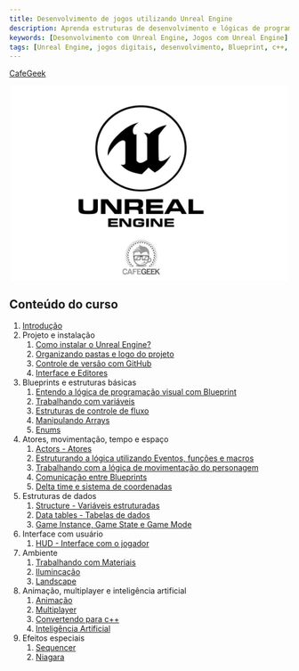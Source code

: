 ```yaml
---
title: Desenvolvimento de jogos utilizando Unreal Engine
description: Aprenda estruturas de desenvolvimento e lógicas de programação, utilizando **Blueprints** e **C++**, bem como a construção de elementos de apresentação de jogos como por exemplo materiais, terrenos, inteligência artificial e conexões multiplayer.  
keywords: [Desonvolvimento com Unreal Engine, Jogos com Unreal Engine]
tags: [Unreal Engine, jogos digitais, desenvolvimento, Blueprint, c++, game digital]
---
```


[CafeGeek](http://CafeGeek.eti.br)

<p align="center">
<img align="center" width="500" height="350" src="imagens/unreal_egine_cafegeek_logo.jpg">
</p>

## Conteúdo do curso
1. [Introdução](unreal_engine_introducao_desenvolvimento_jogos.html)
1. Projeto e instalação
    1. [Como instalar o Unreal Engine?](como_instalar_o_unreal_engine.html)
    1. [Organizando pastas e logo do projeto](organizando_pastas_e_logo.html)
    1. [Controle de versão com GitHub](controle_de_versao_github.html)
    1. [Interface e Editores](interface.html)  
1. Blueprints e estruturas básicas
    1. [Entendo a lógica de programação visual com Blueprint](entendo_blueprint.html)
    1. [Trabalhando com variáveis](trabalhando_com_variaveis.html)  
    1. [Estruturas de controle de fluxo](estruturas_de_controle_de_fluxo.html)
    1. [Manipulando Arrays](manipulando_array.html)  
    1. [Enums](enum.html)    
1. Atores, movimentação, tempo e espaço
    1. [Actors - Atores](actor_atores.html)
    1. [Estruturando a lógica utilizando Eventos, funções e macros](estruturando_logica_utilizando_eventos_funcoes_macros.html)  
    1. [Trabalhando com a lógica de movimentação do personagem](trabalhando_com_logica_movimentacao_de_personagem.html)    
    1. [Comunicação entre Blueprints](comunicacao_entre_blueprint.html)    
    1. [Delta time e sistema de coordenadas](deltatime_sistema_coordenadas.html)  
1. Estruturas de dados
    1. [Structure - Variáveis estruturadas](structure_variaveis_estruturadas.html)  
    1. [Data tables - Tabelas de dados](data_tables.html)
    1. [Game Instance, Game State e Game Mode](gameinstance_state_mode.html)
1. Interface com usuário
    1. [HUD - Interface com o jogador](hud_interface.html)
1. Ambiente
    1. [Trabalhando com Materiais](trabalhando_com_materiais.html)
    1. [Ilumincação](iluminacao.html)
    1. [Landscape](landscape.html)  
1. Animação, multiplayer e inteligência artificial
    1. [Animação](animacao.html)
    1. [Multiplayer](multiplayer.html)
    1. [Convertendo para c++](convertendo_blueprint_para_c++.html)
    1. [Inteligência Artificial](inteligenciaartificial.html)
1. Efeitos especiais
    1. [Sequencer](sequencer.html)
    1. [Niagara](niagara.html)
